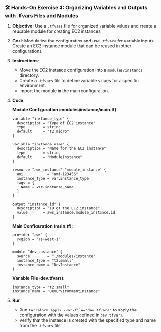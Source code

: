 ### 🛠️ Hands-On Exercise 4: Organizing Variables and Outputs with .tfvars Files and Modules

1. **Objective**: Use a `.tfvars` file for organized variable values and create a reusable module for creating EC2 instances.

2. **Goal**: Modularize the configuration and use `.tfvars` for variable inputs. Create an EC2 instance module that can be reused in other configurations.

3. **Instructions**:
   - Move the EC2 instance configuration into a `modules/instance` directory.
   - Create a `.tfvars` file to define variable values for a specific environment.
   - Import the module in the main configuration.

4. **Code**:

   **Module Configuration (modules/instance/main.tf)**:
   ```hcl
   variable "instance_type" {
     description = "Type of EC2 instance"
     type        = string
     default     = "t2.micro"
   }

   variable "instance_name" {
     description = "Name for the EC2 instance"
     type        = string
     default     = "ModuleInstance"
   }

   resource "aws_instance" "module_instance" {
     ami           = "ami-123456"
     instance_type = var.instance_type
     tags = {
       Name = var.instance_name
     }
   }

   output "instance_id" {
     description = "ID of the EC2 instance"
     value       = aws_instance.module_instance.id
   }
   ```

   **Main Configuration (main.tf)**:
   ```hcl
   provider "aws" {
     region = "us-west-1"
   }

   module "dev_instance" {
     source        = "./modules/instance"
     instance_type = "t2.small"
     instance_name = "DevInstance"
   }
   ```

   **Variable File (dev.tfvars)**:
   ```hcl
   instance_type = "t2.small"
   instance_name = "DevEnvironmentInstance"
   ```

5. **Run**:
   - Run `terraform apply -var-file="dev.tfvars"` to apply the configuration with the values defined in `dev.tfvars`.
   - Verify that the instance is created with the specified type and name from the `.tfvars` file.


